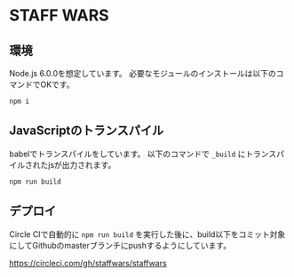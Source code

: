 # STAFF WARS

## 環境
Node.js 6.0.0を想定しています。
必要なモジュールのインストールは以下のコマンドでOKです。

```
npm i
```

## JavaScriptのトランスパイル
babelでトランスパイルをしています。
以下のコマンドで `_build` にトランスパイルされたjsが出力されます。

```
npm run build
```

## デプロイ
Circle CIで自動的に `npm run build` を実行した後に、build以下をコミット対象にしてGithubのmasterブランチにpushするようにしています。

https://circleci.com/gh/staffwars/staffwars

